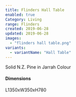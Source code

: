 ```yaml
---
title: Flinders Hall Table
enabled: true
Category: Living
range: Flinders
created: 2019-06-28
updated: 2019-06-28
images:
  - "flinders hall table.png"
variants:
  - variantName: "Hall Table"
---
```


Solid N.Z. Pine in Jarrah Colour

#### Dimensions

  L1350xW350xH780
